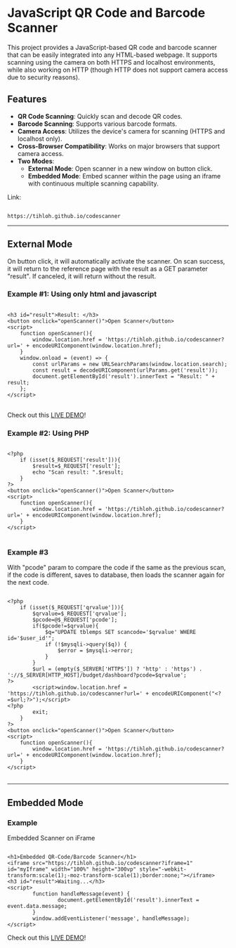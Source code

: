 <h1>JavaScript QR Code and Barcode Scanner</h1>
<p>This project provides a JavaScript-based QR code and barcode scanner that can be easily integrated into any HTML-based webpage. It supports scanning using the camera on both HTTPS and localhost environments, while also working on HTTP (though HTTP does not support camera access due to security reasons).</p>
<h2>Features</h2>
<ul>
    <li><strong>QR Code Scanning</strong>: Quickly scan and decode QR codes.</li>
    <li><strong>Barcode Scanning</strong>: Supports various barcode formats.</li>
    <li><strong>Camera Access</strong>: Utilizes the device's camera for scanning (HTTPS and localhost only).</li>
    <li><strong>Cross-Browser Compatibility</strong>: Works on major browsers that support camera access.</li>
    <li><strong>Two Modes</strong>:
        <ul>
            <li><strong>External Mode</strong>: Open scanner in a new window on button click.</li>
            <li><strong>Embedded Mode</strong>: Embed scanner within the page using an iframe with continuous multiple scanning capability.</li>
        </ul>
    </li>
</ul>
Link:
<pre><code>
https://tihloh.github.io/codescanner
</code></pre>
<hr>
<h2>External Mode</h2>
<p>
On button click, it will automatically activate the scanner. On scan success, it will return to the reference page with the result as a GET parameter "result". If canceled, it will return without the result.
<p>
<h3>Example #1: Using only html and javascript</h3>
<pre>
<code>
&lt;h3 id="result"&gt;Result: &lt;/h3&gt;
&lt;button onclick="openScanner()"&gt;Open Scanner&lt;/button&gt;
&lt;script&gt;
    function openScanner(){
        window.location.href = 'https://tihloh.github.io/codescanner?url=' + encodeURIComponent(window.location.href);
    }
    window.onload = (event) =&gt; {
        const urlParams = new URLSearchParams(window.location.search);
        const result = decodeURIComponent(urlParams.get('result'));
        document.getElementById('result').innerText = "Result: " + result;
    };
&lt;/script&gt;
</code>
</pre>
Check out this <a href="https://tihloh.github.io/codescanner/demo1.html" target=blank_>LIVE DEMO</a>!
<h3>Example #2: Using PHP</h3>
<pre>
<code>
&lt;?php	
    if (isset($_REQUEST['result'])){
    	$result=$_REQUEST['result'];
    	echo "Scan result: ".$result;
    }
?&gt;
&lt;button onclick="openScanner()"&gt;Open Scanner&lt;/button&gt;
&lt;script&gt;
    function openScanner(){
        window.location.href = 'https://tihloh.github.io/codescanner?url=' + encodeURIComponent(window.location.href);
    }
&lt;/script&gt;
</code>
</pre>
<h3>Example #3</h3>
With "pcode" param to compare the code if the same as the previous scan, if the code is different, saves to database, then loads the scanner again for the next code.
<pre>
<code>
&lt;?php	
    if (isset($_REQUEST['qrvalue'])){
        $qrvalue=$_REQUEST['qrvalue'];
        $pcode=@$_REQUEST['pcode'];
        if($pcode!=$qrvalue){
            $q="UPDATE tblemps SET scancode='$qrvalue' WHERE id='$user_id'";
            if (!$mysqli-&gt;query($q)) {
                $error = $mysqli-&gt;error;	
            }
        }
        $url = (empty($_SERVER['HTTPS']) ? 'http' : 'https') . '://$_SERVER[HTTP_HOST]/budget/dashboard?pcode=$qrvalue';
?&gt;
        &lt;script&gt;window.location.href = 'https://tihloh.github.io/codescanner?url=' + encodeURIComponent("&lt;?=$url;?&gt;");&lt;/script&gt;
&lt;?php
        exit;
    }
?&gt;
&lt;button onclick="openScanner()"&gt;Open Scanner&lt;/button&gt;
&lt;script&gt;
    function openScanner(){
        window.location.href = 'https://tihloh.github.io/codescanner?url=' + encodeURIComponent(window.location.href);
    }
&lt;/script&gt;
</code>
</pre>
<hr>
<h2>Embedded Mode</h2>
<h3>Example</h3>
Embedded Scanner on iFrame
<pre><code>
&lt;h1&gt;Embedded QR-Code/Barcode Scanner&lt;/h1&gt;
&lt;iframe src="https://tihloh.github.io/codescanner?iframe=1" id="myIframe" width="100%" height="300vp" style="-webkit-transform:scale(1);-moz-transform-scale(1);border:none;"&gt;&lt;/iframe&gt;
&lt;h3 id="result"&gt;Waiting...&lt;/h3&gt;
&lt;script&gt;
    	function handleMessage(event) {
    	    	document.getElementById('result').innerText = event.data.message;
    	}
    	window.addEventListener('message', handleMessage);
&lt;/script&gt;
</code></pre>
Check out this <a href="https://tihloh.github.io/codescanner/demo2.html" target=blank_>LIVE DEMO</a>!
